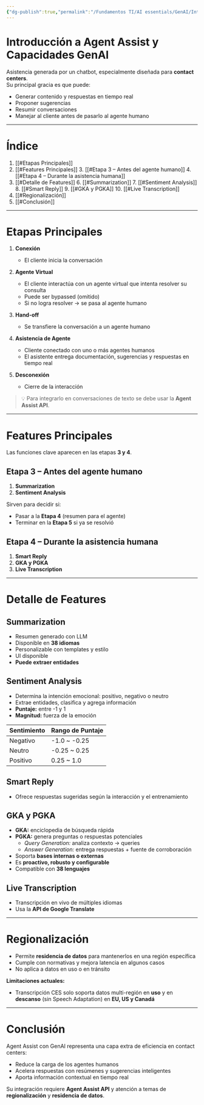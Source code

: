 ```yaml
---
{"dg-publish":true,"permalink":"/Fundamentos TI/AI essentials/GenAI/Introduction to Agent Assist and its GenAi Capabilities/00 Introduction to Agent Assist/"}
---
```


# Introducción a Agent Assist y Capacidades GenAI

Asistencia generada por un chatbot, especialmente diseñada para **contact centers**.  
Su principal gracia es que puede:
- Generar contenido y respuestas en tiempo real  
- Proponer sugerencias  
- Resumir conversaciones  
- Manejar al cliente antes de pasarlo al agente humano  

---
# Índice
1. [[#Etapas Principales]]
2. [[#Features Principales]]
   3. [[#Etapa 3 – Antes del agente humano]]
   4. [[#Etapa 4 – Durante la asistencia humana]]
5. [[#Detalle de Features]]
   6. [[#Summarization]]
   7. [[#Sentiment Analysis]]
   8. [[#Smart Reply]]
   9. [[#GKA y PGKA]]
   10. [[#Live Transcription]]
11. [[#Regionalización]]
12. [[#Conclusión]]

---
<div class="page-break" style="page-break-before: always;"></div>

# Etapas Principales

1. **Conexión**  
   - El cliente inicia la conversación  

2. **Agente Virtual**  
   - El cliente interactúa con un agente virtual que intenta resolver su consulta  
   - Puede ser bypassed (omitido)  
   - Si no logra resolver → se pasa al agente humano  

3. **Hand-off**  
   - Se transfiere la conversación a un agente humano  

4. **Asistencia de Agente**  
   - Cliente conectado con uno o más agentes humanos  
   - El asistente entrega documentación, sugerencias y respuestas en tiempo real  

5. **Desconexión**  
   - Cierre de la interacción  

> 💡 Para integrarlo en conversaciones de texto se debe usar la **Agent Assist API**.

---
<div class="page-break" style="page-break-before: always;"></div>

# Features Principales

Las funciones clave aparecen en las etapas **3 y 4**.

## Etapa 3 – Antes del agente humano
1. **Summarization**  
2. **Sentiment Analysis**

Sirven para decidir si:  
- Pasar a la **Etapa 4** (resumen para el agente)  
- Terminar en la **Etapa 5** si ya se resolvió  

## Etapa 4 – Durante la asistencia humana
1. **Smart Reply**  
2. **GKA y PGKA**  
3. **Live Transcription**

---
<div class="page-break" style="page-break-before: always;"></div>

# Detalle de Features

## Summarization
- Resumen generado con LLM  
- Disponible en **38 idiomas**  
- Personalizable con templates y estilo  
- UI disponible  
- **Puede extraer entidades**  

## Sentiment Analysis
- Determina la intención emocional: positivo, negativo o neutro  
- Extrae entidades, clasifica y agrega información  
- **Puntaje:** entre -1 y 1  
- **Magnitud:** fuerza de la emoción  

| Sentimiento | Rango de Puntaje |
| ----------- | ---------------- |
| Negativo    | -1.0 ~ -0.25     |
| Neutro      | -0.25 ~ 0.25     |
| Positivo    | 0.25 ~ 1.0       |

## Smart Reply
- Ofrece respuestas sugeridas según la interacción y el entrenamiento  

## GKA y PGKA
- **GKA:** enciclopedia de búsqueda rápida  
- **PGKA:** genera preguntas o respuestas potenciales  
  - *Query Generation:* analiza contexto → queries  
  - *Answer Generation:* entrega respuestas + fuente de corroboración  
- Soporta **bases internas o externas**  
- Es **proactivo, robusto y configurable**  
- Compatible con **38 lenguajes**  

## Live Transcription
- Transcripción en vivo de múltiples idiomas  
- Usa la **API de Google Translate**  

---
<div class="page-break" style="page-break-before: always;"></div>

# Regionalización

- Permite **residencia de datos** para mantenerlos en una región específica  
- Cumple con normativas y mejora latencia en algunos casos  
- No aplica a datos en uso o en tránsito  

**Limitaciones actuales:**  
- Transcripción CES solo soporta datos multi-región en **uso** y en **descanso** (sin Speech Adaptation) en **EU, US y Canadá**  

---
<div class="page-break" style="page-break-before: always;"></div>

# Conclusión

Agent Assist con GenAI representa una capa extra de eficiencia en contact centers:  
- Reduce la carga de los agentes humanos  
- Acelera respuestas con resúmenes y sugerencias inteligentes  
- Aporta información contextual en tiempo real  

Su integración requiere **Agent Assist API** y atención a temas de **regionalización** y **residencia de datos**.
